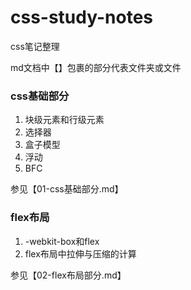 # css-study-notes

css笔记整理

md文档中【】包裹的部分代表文件夹或文件

### css基础部分

1. 块级元素和行级元素
2. 选择器
3. 盒子模型
4. 浮动
5. BFC

参见【01-css基础部分.md】

### flex布局

1. -webkit-box和flex
2. flex布局中拉伸与压缩的计算

参见【02-flex布局部分.md】